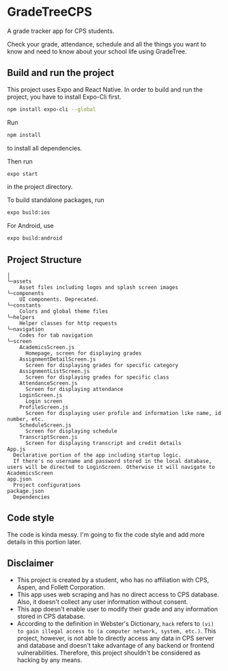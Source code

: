 # GradeTreeCPS
A grade tracker app for CPS students.

Check your grade, attendance, schedule and all the things you want to know and need to know about your school life using GradeTree.

## Build and run the project
This project uses Expo and React Native. In order to build and run the project, you have to install Expo-Cli first.
```bash
npm install expo-cli --global
```

Run
```bash
npm install
```
to install all dependencies.

Then run

```bash
expo start
```
in the project directory.

To build standalone packages, run
```bash
expo build:ios
```
For Android, use
```bash
expo build:android
```

## Project Structure
```
│
└─assets
    Asset files including logos and splash screen images
└─components
    UI components. Deprecated.
└─constants
    Colors and global theme files
└─helpers
    Helper classes for http requests
└─navigation
    Codes for tab navigation
└─screen
    AcademicsScreen.js
      Homepage, screen for displaying grades
    AssignmentDetailScreen.js
      Screen for displaying grades for specific category
    AssignmentListScreen.js
      Screen for displaying grades for specific class
    AttendanceScreen.js
      Screen for displaying attendance
    LoginScreen.js
      Login screen
    ProfileScreen.js
      Screen for displaying user profile and information like name, id number, etc.
    ScheduleScreen.js
      Screen for displaying schedule
    TranscriptScreen.js
      Screen for displaying transcript and credit details
App.js
  Declarative portion of the app including startup logic. 
  If there's no username and password stored in the local database, users will be directed to LoginScreen. Otherwise it will navigate to AcademicsScreen
app.json
  Project configurations
package.json
  Dependencies
```

## Code style
The code is kinda messy. I'm going to fix the code style and add more details in this portion later.

## Disclaimer
- This project is created by a student, who has no affiliation with CPS, Aspen, and Follett Corporation.
- This app uses web scraping and has no direct access to CPS database. Also, it doesn't collect any user information without consent.
- This app doesn't enable user to modify their grade and any information stored in CPS database.
- According to the definition in Webster's Dictionary, `hack` refers to `(vi) to gain illegal access to (a computer network, system, etc.)`. This project, however, is not able to directly access any data in CPS server and database and doesn't take advantage of any backend or frontend vulnerabilities. Therefore, this project shouldn't be considered as hacking by any means. 
